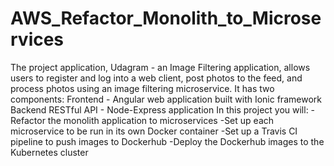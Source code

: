 # AWS_Refactor_Monolith_to_Microservices

The project application, Udagram - an Image Filtering application, allows users to register and log into a web client, post photos to the feed, and process photos using an image filtering microservice. It has two components:
Frontend -
 Angular web application built with Ionic framework
Backend RESTful API - Node-Express application
In this project you will:
-Refactor the monolith application to microservices
-Set up each microservice to be run in its own Docker container
-Set up a Travis CI pipeline to push images to Dockerhub
-Deploy the Dockerhub images to the Kubernetes cluster
